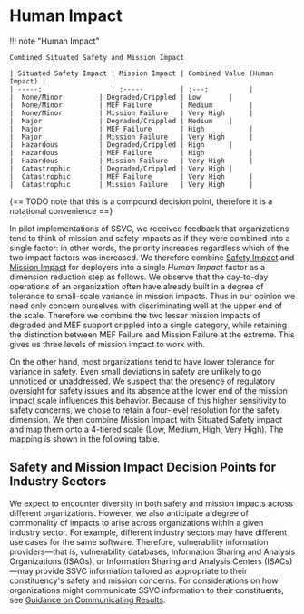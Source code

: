 # Human Impact

!!! note "Human Impact"

    Combined Situated Safety and Mission Impact

    | Situated Safety Impact | Mission Impact | Combined Value (Human Impact) |
    | -----:                 | :-----         | :---:          |
    |  None/Minor         | Degraded/Crippled | Low       |
    |  None/Minor         | MEF Failure       | Medium         |
    |  None/Minor         | Mission Failure   | Very High      |
    |  Major              | Degraded/Crippled | Medium    |
    |  Major              | MEF Failure       | High           |
    |  Major              | Mission Failure   | Very High      |
    |  Hazardous          | Degraded/Crippled | High      |
    |  Hazardous          | MEF Failure       | High           |
    |  Hazardous          | Mission Failure   | Very High      |
    |  Catastrophic       | Degraded/Crippled | Very High |
    |  Catastrophic       | MEF Failure       | Very High      |
    |  Catastrophic       | Mission Failure   | Very High      |

{== TODO note that this is a compound decision point, therefore it is a notational convenience ==}

In pilot implementations of SSVC, we received feedback that organizations tend to think of mission and safety impacts as
if they were combined into a single factor: in other words, the priority increases regardless which of the two  impact factors was increased.
We therefore combine [Safety Impact](../reference/decision_points/05_06_safety_impact.md) and
[Mission Impact](../reference/decision_points/05_07_mission_impact) for deployers into a single _Human Impact_ factor
as a dimension reduction step as follows.
We observe that the day-to-day operations of an organization often have already built in a degree of tolerance to small-scale variance in mission impacts.
Thus in our opinion we need only concern ourselves with discriminating well at the upper end of the scale.
Therefore we combine the two lesser mission impacts of degraded and MEF support crippled into a single category, while retaining the distinction between MEF Failure and Mission Failure at the extreme.
This gives us three levels of mission impact to work with.

On the other hand, most organizations tend to have lower tolerance for variance in safety.
Even small deviations in safety are unlikely to go unnoticed or unaddressed.
We suspect that the presence of regulatory oversight for safety issues and its absence at the lower end of the mission impact scale influences this behavior.
Because of this higher sensitivity to safety concerns, we chose to retain a four-level resolution for the safety dimension.
We then combine Mission Impact with Situated Safety impact and map them onto a 4-tiered scale (Low, Medium, High, Very High).
The mapping is shown in the following table.

## Safety and Mission Impact Decision Points for Industry Sectors

We expect to encounter diversity in both safety and mission impacts across different organizations.
However, we also anticipate a degree of commonality of impacts to arise across organizations within a given industry sector.
For example, different industry sectors may have different use cases for the same software.
Therefore, vulnerability information providers&mdash;that is, vulnerability databases,
Information Sharing and Analysis Organizations (ISAOs), or Information Sharing and Analysis Centers (ISACs)&mdash;may
provide SSVC information tailored as appropriate to their constituency's safety and mission concerns.
For considerations on how organizations might communicate SSVC information to their constituents, see [Guidance on Communicating Results](#guidance-on-communicating-results).


